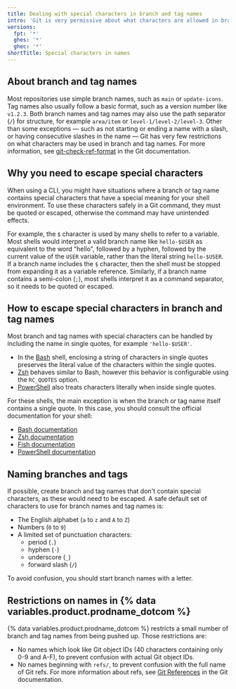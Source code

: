 ```yaml
---
title: Dealing with special characters in branch and tag names
intro: 'Git is very permissive about what characters are allowed in branch and tag names. When using Git from a command-line shell, you may need to escape or quote special characters.'
versions:
  fpt: '*'
  ghes: '*'
  ghec: '*'
shortTitle: Special characters in names
---
```


## About branch and tag names

Most repositories use simple branch names, such as `main` or `update-icons`. Tag names also usually follow a basic format, such as a version number like `v1.2.3`. Both branch names and tag names may also use the path separator (`/`) for structure, for example `area/item` or `level-1/level-2/level-3`. Other than some exceptions &mdash; such as not starting or ending a name with a slash, or having consecutive slashes in the name &mdash; Git has very few restrictions on what characters may be used in branch and tag names. For more information, see [git-check-ref-format](https://git-scm.com/docs/git-check-ref-format) in the Git documentation.

## Why you need to escape special characters

When using a CLI, you might have situations where a branch or tag name contains special characters that have a special meaning for your shell environment. To use these characters safely in a Git command, they must be quoted or escaped, otherwise the command may have unintended effects.

For example, the `$` character is used by many shells to refer to a variable. Most shells would interpret a valid branch name like `hello-$USER` as equivalent to the word "hello", followed by a hyphen, followed by the current value of the `USER` variable, rather than the literal string `hello-$USER`. If a branch name includes the `$` character, then the shell must be stopped from expanding it as a variable reference. Similarly, if a branch name contains a semi-colon (`;`), most shells interpret it as a command separator, so it needs to be quoted or escaped.

## How to escape special characters in branch and tag names

Most branch and tag names with special characters can be handled by including the name in single quotes, for example `'hello-$USER'`.

* In the [Bash](https://www.gnu.org/software/bash/) shell, enclosing a string of characters in single quotes preserves the literal value of the characters within the single quotes.
* [Zsh](https://www.zsh.org/) behaves similar to Bash, however this behavior is configurable using the `RC_QUOTES` option.
* [PowerShell](https://microsoft.com/powershell) also treats characters literally when inside single quotes.

For these shells, the main exception is when the branch or tag name itself contains a single quote. In this case, you should consult the official documentation for your shell:

* [Bash documentation](https://www.gnu.org/software/bash/manual/)
* [Zsh documentation](https://zsh.sourceforge.io/Doc/)
* [Fish documentation](https://fishshell.com/docs/current/)
* [PowerShell documentation](https://docs.microsoft.com/en-gb/powershell/)

## Naming branches and tags

If possible, create branch and tag names that don't contain special characters, as these would need to be escaped. A safe default set of characters to use for branch names and tag names is:

* The English alphabet (`a` to `z` and `A` to `Z`)
* Numbers (`0` to `9`)
* A limited set of punctuation characters:
  * period (`.`)
  * hyphen (`-`)
  * underscore (`_`)
  * forward slash (`/`)

To avoid confusion, you should start branch names with a letter.

## Restrictions on names in {% data variables.product.prodname_dotcom %}

{% data variables.product.prodname_dotcom %} restricts a small number of branch and tag names from being pushed up.
Those restrictions are:
* No names which look like Git object IDs (40 characters containing only 0-9 and A-F), to prevent confusion with actual Git object IDs.
* No names beginning with `refs/`, to prevent confusion with the full name of Git refs. For more information about refs, see [Git References](https://git-scm.com/book/en/v2/Git-Internals-Git-References) in the Git documentation.
